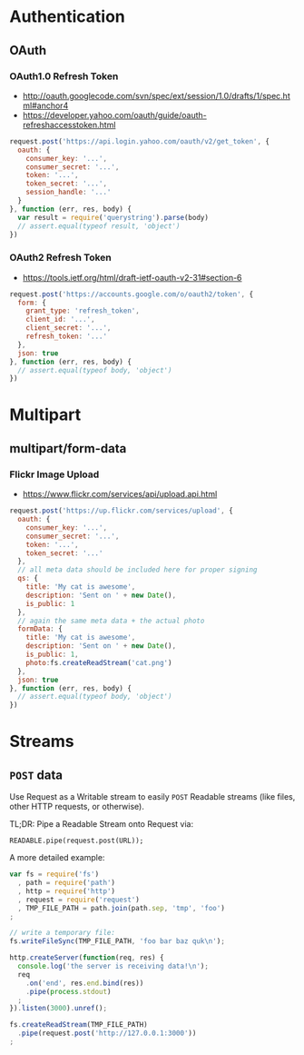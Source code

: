 
# Authentication


































































































































































































































<extoc></extoc>

## OAuth

### OAuth1.0 Refresh Token

- http://oauth.googlecode.com/svn/spec/ext/session/1.0/drafts/1/spec.html#anchor4
- https://developer.yahoo.com/oauth/guide/oauth-refreshaccesstoken.html

```js
request.post('https://api.login.yahoo.com/oauth/v2/get_token', {
  oauth: {
    consumer_key: '...',
    consumer_secret: '...',
    token: '...',
    token_secret: '...',
    session_handle: '...'
  }
}, function (err, res, body) {
  var result = require('querystring').parse(body)
  // assert.equal(typeof result, 'object')
})
```

### OAuth2 Refresh Token

- https://tools.ietf.org/html/draft-ietf-oauth-v2-31#section-6

```js
request.post('https://accounts.google.com/o/oauth2/token', {
  form: {
    grant_type: 'refresh_token',
    client_id: '...',
    client_secret: '...',
    refresh_token: '...'
  },
  json: true
}, function (err, res, body) {
  // assert.equal(typeof body, 'object')
})
```

# Multipart

## multipart/form-data

### Flickr Image Upload

- https://www.flickr.com/services/api/upload.api.html

```js
request.post('https://up.flickr.com/services/upload', {
  oauth: {
    consumer_key: '...',
    consumer_secret: '...',
    token: '...',
    token_secret: '...'
  },
  // all meta data should be included here for proper signing
  qs: {
    title: 'My cat is awesome',
    description: 'Sent on ' + new Date(),
    is_public: 1
  },
  // again the same meta data + the actual photo
  formData: {
    title: 'My cat is awesome',
    description: 'Sent on ' + new Date(),
    is_public: 1,
    photo:fs.createReadStream('cat.png')
  },
  json: true
}, function (err, res, body) {
  // assert.equal(typeof body, 'object')
})
```

# Streams

## `POST` data

Use Request as a Writable stream to easily `POST` Readable streams (like files, other HTTP requests, or otherwise).

TL;DR: Pipe a Readable Stream onto Request via:

```
READABLE.pipe(request.post(URL));
```

A more detailed example:

```js
var fs = require('fs')
  , path = require('path')
  , http = require('http')
  , request = require('request')
  , TMP_FILE_PATH = path.join(path.sep, 'tmp', 'foo')
;

// write a temporary file:
fs.writeFileSync(TMP_FILE_PATH, 'foo bar baz quk\n');

http.createServer(function(req, res) {
  console.log('the server is receiving data!\n');
  req
    .on('end', res.end.bind(res))
    .pipe(process.stdout)
  ;
}).listen(3000).unref();

fs.createReadStream(TMP_FILE_PATH)
  .pipe(request.post('http://127.0.0.1:3000'))
;
```
